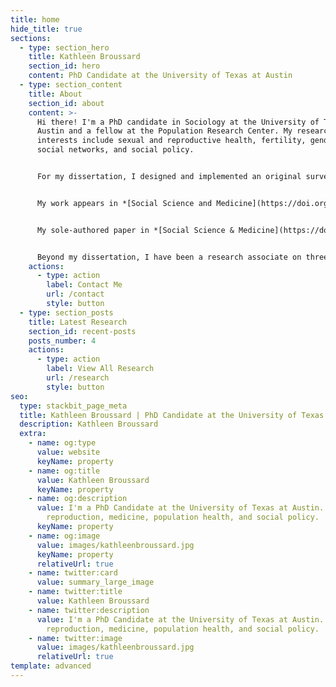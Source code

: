 ```yaml
---
title: home
hide_title: true
sections:
  - type: section_hero
    title: Kathleen Broussard
    section_id: hero
    content: PhD Candidate at the University of Texas at Austin
  - type: section_content
    title: About
    section_id: about
    content: >-
      Hi there! I'm a PhD candidate in Sociology at the University of Texas at
      Austin and a fellow at the Population Research Center. My research
      interests include sexual and reproductive health, fertility, gender,
      social networks, and social policy. 


      For my dissertation, I designed and implemented an original survey, conducted in-depth interviews, and analyzed longitudinal data to explore people’s attitudes and decision-making processes surrounding contraceptive use, abortion, and formal healthcare engagement. My work considers the individual, social, and structural determinants of people's experiences of healthcare and attitudes towards medicine. I take a transnational approach, exploring these topics across borders and within specific political contexts in the U.S., Latin America, Europe, and Sub-Saharan Africa.


      My work appears in *[Social Science and Medicine](https://doi.org/10.1016/j.socscimed.2019.112686),* *[Population Studies](https://doi.org/10.1080/00324728.2020.1737188),[ Contraception](https://www.sciencedirect.com/science/article/pii/S0010782419303920?via%3Dihub), [American Journal of Public Health](https://doi.org/10.2105/AJPH.2019.305369), [Perspectives on Sexual and Reproductive Health](https://onlinelibrary.wiley.com/doi/full/10.1363/psrh.12073), [American Journal of Obstetrics & Gynecology](https://doi.org/10.1016/j.ajog.2020.02.026),* and *[BMJ Sexual and Reproductive Health](https://srh.bmj.com/content/44/3/181).* It has also been featured across major news outlets, including *[The New York Times](https://www.nytimes.com/2019/09/20/upshot/abortion-pills-rising-use.html)* and *[The Atlantic.](https://www.theatlantic.com/health/archive/2018/07/after-abortion-is-illegal/565430/)* In support of my research, I was awarded the 2019 Emerging Scholars in Family Planning grant from the Society of Family Planning and the NICHD Pre-Doctoral Training Fellowship in Demography. 


      My sole-authored paper in *[Social Science & Medicine](https://doi.org/10.1016/j.socscimed.2019.112686)* responds to these questions through an analysis of the narratives of 68 women living in two countries where abortion access was highly restricted (Ireland and Northern Ireland). These women either left the country to receive clinic-based care or obtained medications through informal channels to self-manage an abortion at home. In this work, I situate self-managed abortion within the continuum of (de)medicalization and reveal the ways medical technology and healthcare provision shape individual perceptions and beliefs about pain, the body, and the environment where care is received. 


      Beyond my dissertation, I have been a research associate on three collaborative projects: the [Texas Policy Evaluation Project](https://liberalarts.utexas.edu/txpep/) (TxPEP), which evaluates the impact of reproductive health legislation; [Project SANA](https://www.projectsana.org/), a study of self-managed abortion in the United States; and [Tsogolo la Thanzi](https://tsogololathanzi.uchicago.edu/) (TLT), a longitudinal study examining young people's reproductive goals and behaviors amidst an AIDS epidemic.
    actions:
      - type: action
        label: Contact Me
        url: /contact
        style: button
  - type: section_posts
    title: Latest Research
    section_id: recent-posts
    posts_number: 4
    actions:
      - type: action
        label: View All Research
        url: /research
        style: button
seo:
  type: stackbit_page_meta
  title: Kathleen Broussard | PhD Candidate at the University of Texas at Austin
  description: Kathleen Broussard
  extra:
    - name: og:type
      value: website
      keyName: property
    - name: og:title
      value: Kathleen Broussard
      keyName: property
    - name: og:description
      value: I'm a PhD Candidate at the University of Texas at Austin. I study
        reproduction, medicine, population health, and social policy.
      keyName: property
    - name: og:image
      value: images/kathleenbroussard.jpg
      keyName: property
      relativeUrl: true
    - name: twitter:card
      value: summary_large_image
    - name: twitter:title
      value: Kathleen Broussard
    - name: twitter:description
      value: I'm a PhD Candidate at the University of Texas at Austin. I study
        reproduction, medicine, population health, and social policy.
    - name: twitter:image
      value: images/kathleenbroussard.jpg
      relativeUrl: true
template: advanced
---
```

